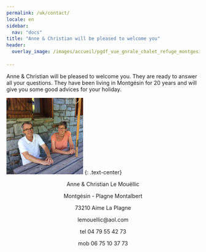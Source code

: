 ```yaml
---
permalink: /uk/contact/
locale: en
sidebar:
  nav: "docs"
title: "Anne & Christian will be pleased to welcome you"
header:
  overlay_image: /images/accueil/pgdf_vue_gnrale_chalet_refuge_montgesin_Plagne.jpg

---
```


Anne & Christian will be pleased to welcome you. They are ready to answer all your questions. They have been living in Montgésin for 20 years and will give you some good advices for your holiday.  


<img src="/images/contact/nous.JPG" alt="" width="200" height="200" />
{: .text-center}


<p style="text-align: center;">Anne &amp; Christian Le Mouëllic</p>
<p style="text-align: center;">Montgésin - Plagne Montalbert</p>
<p style="text-align: center;">73210 Aime La Plagne</p>
<p style="text-align: center;">lemouellic@aol.com</p>
<p style="text-align: center;">tel 04 79 55 42 73</p>
<p style="text-align: center;">mob 06 75 10 37 73</p>
<p style="text-align: center;"> </p>

<p style="text-align: center;">
<script type='text/javascript'>
  var parametresWidget = {
    key : 'tftr8_fc',
    numGite : '73G148140',
    widget : 'resa',
    langue : 'UK'
  };
  widgetIteaGL(parametresWidget);
</script>
</p>
